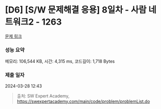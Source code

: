 # [D6] [S/W 문제해결 응용] 8일차 - 사람 네트워크2 - 1263 

[문제 링크](https://swexpertacademy.com/main/code/problem/problemDetail.do?contestProbId=AV18P2B6Iu8CFAZN) 

### 성능 요약

메모리: 106,544 KB, 시간: 4,315 ms, 코드길이: 1,718 Bytes

### 제출 일자

2024-03-28 12:43



> 출처: SW Expert Academy, https://swexpertacademy.com/main/code/problem/problemList.do